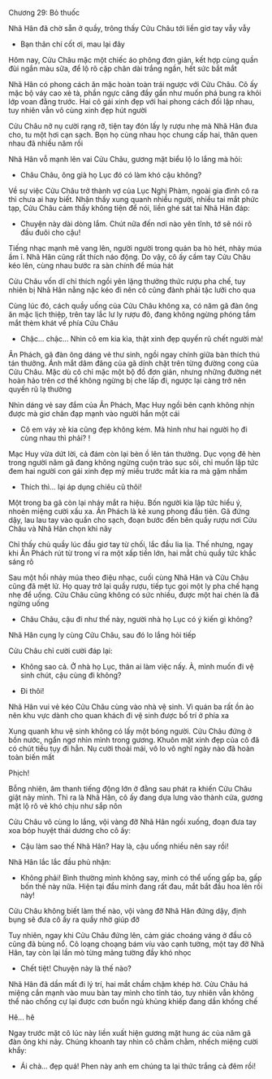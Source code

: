 




Chương 29: Bỏ thuốc

Nhã Hân đã chờ sẵn ở quầy, trông thấy Cửu Châu tới liền giơ tay vẫy vẫy

- Bạn thân chí cốt ơi, mau lại đây

Hôm nay, Cửu Châu mặc một chiếc áo phông đơn giản, kết hợp cùng quần đùi ngắn màu sữa, để lộ rõ cặp chân dài trắng ngần, hết sức bắt mắt

Nhã Hân có phong cách ăn mặc hoàn toàn trái ngược với Cửu Châu. Cô ấy mặc bộ váy cao xẻ tà, phần ngực căng đầy gần như muốn phá bung ra khỏi lớp voan đằng trước. Hai cô gái xinh đẹp với hai phong cách đối lập nhau, tuy nhiên vẫn vô cùng xinh đẹp hút người

Cửu Châu nở nụ cười rạng rỡ, tiện tay đón lấy ly rượu nhẹ mà Nhã Hân đưa cho, tu một hơi cạn sạch. Bọn họ cùng nhau học chung cấp hai, thân quen nhau đã nhiều năm rồi

Nhã Hân vỗ mạnh lên vai Cửu Châu, gương mặt biểu lộ lo lắng mà hỏi:

- Châu Châu, ông già họ Lục đó có làm khó cậu không?

Về sự việc Cửu Châu trở thành vợ của Lục Nghị Phàm, ngoài gia đình cô ra thì chưa ai hay biết. Nhận thấy xung quanh nhiều người, nhiều tai mắt phức tạp, Cửu Châu cảm thấy không tiện để nói, liền ghé sát tai Nhã Hân đáp:

- Chuyện này dài dòng lắm. Chút nữa đến nơi nào yên tĩnh, tớ sẽ nói rõ đầu đuôi cho cậu!

Tiếng nhạc mạnh mẽ vang lên, người người trong quán ba hò hét, nhảy múa ầm ĩ. Nhã Hân cũng rất thích náo động. Do vậy, cô ấy cầm tay Cửu Châu kéo lên, cùng nhau bước ra sàn chính để múa hát

Cửu Châu vốn dĩ chỉ thích ngồi yên lặng thưởng thức rượu pha chế, tuy nhiên bị Nhã Hân nằng nặc kéo đi nên cô cũng đành phải tặc lưỡi cho qua

Cùng lúc đó, cách quầy uống của Cửu Châu không xa, có năm gã đàn ông ăn mặc lịch thiệp, trên tay lắc lư ly rượu đỏ, đang không ngừng phóng tầm mắt thèm khát về phía Cửu Châu

- Chậc... chậc... Nhìn cô em kia kìa, thật xinh đẹp quyến rũ chết người mà!

Ân Phách, gã đàn ông dáng vẻ thư sinh, ngồi ngay chính giữa bàn thích thú tán thưởng. Ánh mắt dâm đãng của gã dính chặt trên từng đường cong của Cửu Châu. Mặc dù cô chỉ mặc một bộ đồ đơn giản, nhưng những đường nét hoàn hảo trên cơ thể không ngừng bị che lấp đi, ngược lại càng trở nên quyến rũ lạ thường

Nhìn dáng vẻ say đắm của Ân Phách, Mạc Huy ngồi bên cạnh không nhịn được mà giơ chân đạp mạnh vào người hắn một cái

- Cô em váy xẻ kia cũng đẹp không kém. Mà hình như hai người họ đi cùng nhau thì phải? !

Mạc Huy vừa dứt lời, cả đám còn lại bèn ồ lên tán thưởng. Dục vọng đê hèn trong người năm gã đang không ngừng cuộn trào sục sôi, chỉ muốn lập tức đem hai người con gái xinh đẹp mỹ miều trước mắt kia ra mà gặm nhấm

- Thích thì... lại áp dụng chiêu cũ thôi!

Một trong ba gã còn lại nháy mắt ra hiệu. Bốn người kia lập tức hiểu ý, nhoẻn miệng cười xấu xa. Ân Phách là kẻ xung phong đầu tiên. Gã đứng dậy, lau lau tay vào quần cho sạch, đoạn bước đến bên quầy rượu nơi Cửu Châu và Nhã Hân chọn khi nãy

Chỉ thấy chủ quầy lúc đầu giơ tay từ chối, lắc đầu lia lịa. Thế nhưng, ngay khi Ân Phách rút từ trong ví ra một xấp tiền lớn, hai mắt chủ quầy tức khắc sáng rõ

Sau một hồi nhảy múa theo điệu nhạc, cuối cùng Nhã Hân và Cửu Châu cũng đã mệt lử. Họ quay trở lại quầy rượu, tiếp tục gọi một ly pha chế hạng nhẹ để uống. Cửu Châu cũng không có sức nhiều, được một hai chén là đã ngừng uống

- Châu Châu, cậu đi như thế này, người nhà họ Lục có ý kiến gì không?

Nhã Hân cụng ly cùng Cửu Châu, sau đó lo lắng hỏi tiếp

Cửu Châu chỉ cười cười đáp lại:

- Không sao cả. Ở nhà họ Lục, thân ai làm việc nấy. À, mình muốn đi vệ sinh chút, cậu cùng đi không?

- Đi thôi!

Nhã Hân vui vẻ kéo Cửu Châu cùng vào nhà vệ sinh. Vì quán ba rất ồn ào nên khu vực dành cho quan khách đi vệ sinh được bố trí ở phía xa

Xung quanh khu vệ sinh không có lấy một bóng người. Cửu Châu đứng ở bồn nước, ngẩn ngơ nhìn mình trong gương. Khuôn mặt xinh đẹp của cô đã có chút tiều tụy đi hẳn. Nụ cười thoải mái, vô lo vô nghĩ ngày nào đã hoàn toàn biến mất

Phịch!

Bỗng nhiên, âm thanh tiếng động lớn ở đằng sau phát ra khiến Cửu Châu giật nảy mình. Thì ra là Nhã Hân, cô ấy đang dựa lưng vào thành cửa, gương mặt lộ rõ vẻ khó chịu như sắp nôn

Cửu Châu vô cùng lo lắng, vội vàng đỡ Nhã Hân ngồi xuống, đoạn đưa tay xoa bóp huyệt thái dương cho cô ấy:

- Cậu làm sao thế Nhã Hân? Hay là, cậu uống nhiều nên say rồi!

Nhã Hân lắc lắc đầu phủ nhận:

- Không phải! Bình thường mình không say, mình có thể uống gấp ba, gấp bốn thế này nữa. Hiện tại đầu mình đang rất đau, mắt bắt đầu hoa lên rồi này!

Cửu Châu không biết làm thế nào, vội vàng đỡ Nhã Hân đứng dậy, định bụng sẽ đưa cô ấy ra quầy nhờ giúp đỡ

Tuy nhiên, ngay khi Cửu Châu đứng lên, cảm giác choáng váng ở đầu cô cũng đã bùng nổ. Cô loạng choạng bám víu vào cạnh tường, một tay đỡ Nhã Hân, tay còn lại lần mò từng mảng tường đầy khó nhọc

- Chết tiệt! Chuyện này là thế nào?

Nhã Hân đã dần mất đi lý trí, hai mắt chầm chậm khép hờ. Cửu Châu há miệng cắn mạnh vào muu bàn tay mình cho tỉnh táo, tuy nhiên vẫn không thể nào chống cự lại được cơn buồn ngủ khủng khiếp đang dần khống chế

Hê... hê

Ngay trước mặt cô lúc này liền xuất hiện gương mặt hung ác của năm gã đàn ông khi nãy. Chúng khoanh tay nhìn cô chằm chằm, nhếch miệng cười khẩy:

- Ái chà... đẹp quá! Phen này anh em chúng ta lại thức trắng cả đêm rồi!




